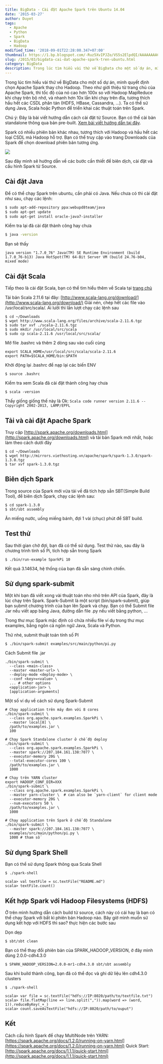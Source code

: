 ```yaml
---
title: BigData - Cài đặt Apache Spark trên Ubuntu 14.04
date: '2015-03-27'
author: Duyet
tags:
  - Apache
  - Python
  - Spark
  - BigData
  - Hadoop
modified_time: '2018-09-01T22:28:00.347+07:00'
thumbnail: https://1.bp.blogspot.com/-Ruz5XvIPJZo/VS5s2ElpdQI/AAAAAAAACQ0/G7LCMJ0klNk/s1600/download-spark.png
slug: /2015/03/bigdata-cai-dat-apache-spark-tren-ubuntu.html
category: BigData
description: Trong lúc tìm hiểu vài thứ về BigData cho một số dự án, mình quyết định chọn Apache Spark thay cho Hadoop. Theo như giới thiệu từ trang chủ của Apache Spark, thì tốc độ của nó cao hơn 100x so với Hadoop MapReduce khi chạy trên bộ nhớ, và nhanh hơn 10x lần khi chạy trên đĩa, tương thích hầu hết các CSDL phân tán (HDFS, HBase, Cassandra, ...). Ta có thể sử dụng Java, Scala hoặc Python để triển khai các thuật toán trên Spark.
---
```


Trong lúc tìm hiểu vài thứ về BigData cho một số dự án, mình quyết định chọn Apache Spark thay cho Hadoop. Theo như giới thiệu từ trang chủ của Apache Spark, thì tốc độ của nó cao hơn 100x so với Hadoop MapReduce khi chạy trên bộ nhớ, và nhanh hơn 10x lần khi chạy trên đĩa, tương thích hầu hết các CSDL phân tán (HDFS, HBase, Cassandra, ...). Ta có thể sử dụng Java, Scala hoặc Python để triển khai các thuật toán trên Spark.

Chú ý: Đây là bài viết hướng dẫn cách cài đặt từ Source. Bạn có thể cài bản standalone thông qua bản pre-built. [Xem bài viết hướng dẫn tại đây](https://blog.duyet.net/2017/05/cai-apache-spark-standalone-ban-pre.html).

Spark có nhiều phiên bản khác nhau, tương thích với Hadoop và hầu hết các loại CSDL mà Hadoop hỗ trợ. Bạn có thể truy cập vào trang Downloads của Spark để chọn download phiên bản tương ứng.

![](https://1.bp.blogspot.com/-Ruz5XvIPJZo/VS5s2ElpdQI/AAAAAAAACQ0/G7LCMJ0klNk/s1600/download-spark.png)

Sau đây mình sẽ hướng dẫn về các bước cần thiết để biên dịch, cài đặt và cấu hình Spark từ Source.

## Cài đặt Java

Để có thể chạy Spark trên ubuntu, cần phải có Java. Nếu chưa có thì cài đặt như sau, chạy các lệnh:

```bash
$ sudo apt-add-repository ppa:webupd8team/java
$ sudo apt-get update
$ sudo apt-get install oracle-java7-installer
```

Kiểm tra lại đã cài đặt thành công hay chưa

```bash
$ java -version
```

Bạn sẽ thấy

```
java version "1.7.0_76" Java(TM) SE Runtime Environment (build 1.7.0_76-b13) Java HotSpot(TM) 64-Bit Server VM (build 24.76-b04, mixed mode)
```

## Cài đặt Scala

Tiếp theo là cài đặt Scala, bạn có thể tìm hiểu thêm về Scala tại [trang chủ](http://www.scala-lang.org/index.html)

Tải bản Scala 2.11.6 tại đây: [http://www.scala-lang.org/download/](http://www.scala-lang.org/download/)
Giải nén, chép hết các file vào /usr/local/src/scala/. Ai lười thì lần lượt chạy các lệnh sau

```
$ cd ~/Downloads
$ wget http://www.scala-lang.org/files/archive/scala-2.11.6.tgz
$ sudo tar xvf ./scala-2.11.6.tgz
$ sudo mkdir /usr/local/src/scala
$ sudo cp scala-2.11.6 /usr/local/src/scala/
```

Mở file .bashrc và thêm 2 dòng sau vào cuối cùng

```
export SCALA_HOME=/usr/local/src/scala/scala-2.11.6
export PATH=$SCALA_HOME/bin:$PATH
```

Khởi động lại .bashrc để nạp lại các biến ENV

```
$ source .bashrc
```

Kiểm tra xem Scala đã cài đặt thành công hay chưa

```
$ scala -version
```

Thấy giống giống thế này là Ok:
`Scala code runner version 2.11.6 -- Copyright 2002-2013, LAMP/EPFL`

## Tải và cài đặt Apache Spark

Truy cập [http://spark.apache.org/downloads.html](http://spark.apache.org/downloads.html) và tải bản Spark mới nhất, hoặc làm theo cách dưới đây

```
$ cd ~/Downloads
$ wget http://mirrors.viethosting.vn/apache/spark/spark-1.3.0/spark-1.3.0.tgz
$ tar xvf spark-1.3.0.tgz

```

## Biên dịch Spark

Trong source của Spark mới vừa tải về đã tích hợp sẵn SBT(Simple Build Tool), để biên dịch Spark, chạy các lệnh sau:

```
$ cd spark-1.3.0
$ sbt/sbt assembly
```

Ăn miếng nước, uống miếng bánh, đợi 1 vài (chục) phút để SBT build.

## Test thử

Sau thời gian chờ đợi, bạn đã có thể sử dụng. Test thử nào, sau đây là chương trình tính số Pi, tích hợp sẵn trong Spark

```
$ ./bin/run-example SparkPi 10
```

Kết quả 3.14634, hệ thống của bạn đã sẵn sàng chinh chiến.

## Sử dụng spark-submit

Một khi bạn đã viết xong vài thuật toán nho nhỏ trên API của Spark, đây là lúc chạy trên Spark. Spark-Submit là một script (bin/spark-submit), giúp bạn submit chương trình của bạn lên Spark và chạy. Bạn có thể Submit file Jar nếu viết app bằng Java, đường dẫn file .py nếu viết bằng python, ...

Trong thư mục Spark mặc định có chứa nhiều file ví dụ trong thư mục examples, bằng ngôn cả ngôn ngữ Java, Scala và Python.

Thử nhé, submit thuật toán tính số PI

```
$ ./bin/spark-submit examples/src/main/python/pi.py
```

Cách Submit file .jar

```
./bin/spark-submit \
  --class <main-class>
  --master <master-url> \
  --deploy-mode <deploy-mode> \
  --conf <key>=<value> \
  ... # other options
  <application-jar> \
  [application-arguments]
```

Một số ví dụ về cách sử dụng Spark-Submit

```
# Chạy application trên máy đơn với 8 cores
./bin/spark-submit \
  --class org.apache.spark.examples.SparkPi \
  --master local[8] \
  /path/to/examples.jar \
  100

# Chạy Spark Standalone cluster ở chế độ deploy
./bin/spark-submit \
  --class org.apache.spark.examples.SparkPi \
  --master spark://207.184.161.138:7077 \
  --executor-memory 20G \
  --total-executor-cores 100 \
  /path/to/examples.jar \
  1000

# Chạy trên YARN cluster
export HADOOP_CONF_DIR=XXX
./bin/spark-submit \
  --class org.apache.spark.examples.SparkPi \
  --master yarn-cluster \  # can also be `yarn-client` for client mode
  --executor-memory 20G \
  --num-executors 50 \
  /path/to/examples.jar \
  1000

# Chạy application trên Spark ở chế độ Standalone
./bin/spark-submit \
  --master spark://207.184.161.138:7077 \
  examples/src/main/python/pi.py \
  1000 # tham số
```

## Sử dụng Spark Shell

Bạn có thể sử dụng Spark thông qua Scala Shell

```
$ ./spark-shell
```

```
scala> val textFile = sc.textFile("README.md")
scala> textFile.count()
```

## Kết hợp Spark với Hadoop Filesystems (HDFS)

Ở trên mình hướng dẫn cách build từ source, cách này có cái hay là bạn có thể chạy Spark với bất kì phiên bản Hadoop nào. Bây giờ mình muốn sử dụng kết hợp với HDFS thì sao? thực hiện các bước sau

Dọn dẹp

```
$ sbt/sbt clean
```

Bạn có thể thay đổi phiên bản của SPARK_HADOOP_VERSION, ở đây mình dùng 2.0.0-cdh4.3.0

```
$ SPARK_HADOOP_VERSION=2.0.0-mr1-cdh4.3.0 sbt/sbt assembly
```

Sau khi build thành công, bạn đã có thể đọc và ghi dữ liệu lên cdh4.3.0 clusters

```
$ ./spark-shell
```

```
scala> var file = sc.textFile("hdfs://IP:8020/path/to/textfile.txt")
scala> file.flatMap(line => line.split(",")).map(word => (word, 1)).reduceByKey(_+_)
scala> count.saveAsTextFile("hdfs://IP:8020/path/to/ouput")
```

## Kết

Cách cấu hình Spark để chạy MultiNode trên YARN: [https://spark.apache.org/docs/1.2.0/running-on-yarn.html](https://spark.apache.org/docs/1.2.0/running-on-yarn.html)
Quick Start: [http://spark.apache.org/docs/1.1.1/quick-start.html](http://spark.apache.org/docs/1.1.1/quick-start.html)
